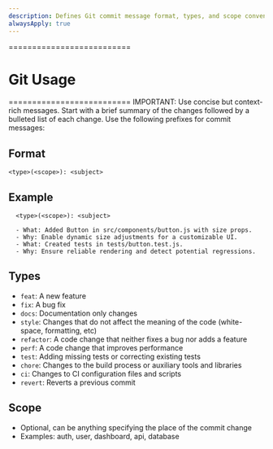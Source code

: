 ```yaml
---
description: Defines Git commit message format, types, and scope conventions
alwaysApply: true
---
```


==========================
# Git Usage
==========================
IMPORTANT: Use concise but context-rich messages. Start with a brief summary of the changes followed by a bulleted list of each change.
Use the following prefixes for commit messages:

## Format
```
<type>(<scope>): <subject>
```

## Example
```
  <type>(<scope>): <subject>

  - What: Added Button in src/components/button.js with size props.
  - Why: Enable dynamic size adjustments for a customizable UI.
  - What: Created tests in tests/button.test.js.
  - Why: Ensure reliable rendering and detect potential regressions.
```

## Types
- `feat`: A new feature
- `fix`: A bug fix
- `docs`: Documentation only changes
- `style`: Changes that do not affect the meaning of the code (white-space, formatting, etc)
- `refactor`: A code change that neither fixes a bug nor adds a feature
- `perf`: A code change that improves performance
- `test`: Adding missing tests or correcting existing tests
- `chore`: Changes to the build process or auxiliary tools and libraries
- `ci`: Changes to CI configuration files and scripts
- `revert`: Reverts a previous commit

## Scope
- Optional, can be anything specifying the place of the commit change
- Examples: auth, user, dashboard, api, database